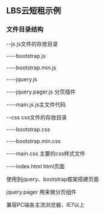 ## LBS云短租示例

### 文件目录结构

--js                  js文件的存放目录

----bootstrap.js

----bootstrap.min.js

----jquery.js

----jquery.pager.js   分页插件

----main.js           js主文件代码

--css                 css文件的存放目录

----bootstrap.css

----bootstrap.min.css

----main.css          主要的css样式文件

----index.html        html页面

使用到jquery、bootstrap框架搭建页面

jquery.pager  用来做分页组件

兼容PC端各主流浏览器，IE7以上

